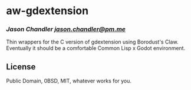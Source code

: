 # aw-gdextension
### _Jason Chandler <jason.chandler@pm.me>_

Thin wrappers for the C version of gdextension using Borodust's Claw.
Eventually it should be a comfortable Common Lisp x Godot environment.

## License

Public Domain, 0BSD, MIT, whatever works for you.

